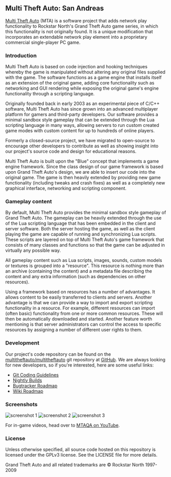 Multi Theft Auto: San Andreas
-----------------------------

[Multi Theft Auto](http://www.multitheftauto.com/) (MTA) is a software project that adds network play functionality to Rockstar North's Grand Theft Auto game series, in which this functionality is not originally found. It is a unique modification that incorporates an extendable network play element into a proprietary commercial single-player PC game.

### Introduction

Multi Theft Auto is based on code injection and hooking techniques whereby the game is manipulated without altering any original files supplied with the game. The software functions as a game engine that installs itself as an extension of the original game, adding core functionality such as networking and GUI rendering while exposing the original game's engine functionality through a scripting language.

Originally founded back in early 2003 as an experimental piece of C/C++ software, Multi Theft Auto has since grown into an advanced multiplayer platform for gamers and third-party developers. Our software provides a minimal sandbox style gameplay that can be extended through the Lua scripting language in many ways, allowing servers to run custom created game modes with custom content for up to hundreds of online players.

Formerly a closed-source project, we have migrated to open-source to encourage other developers to contribute as well as showing insight into our project's source code and design for educational reasons.

Multi Theft Auto is built upon the "Blue" concept that implements a game engine framework. Since the class design of our game framework is based upon Grand Theft Auto's design, we are able to insert our code into the original game. The game is then heavily extended by providing new game functionality (including tweaks and crash fixes) as well as a completely new graphical interface, networking and scripting component.

### Gameplay content

By default, Multi Theft Auto provides the minimal sandbox style gameplay of Grand Theft Auto. The gameplay can be heavily extended through the use of the Lua scripting language that has been embedded in the client and server software. Both the server hosting the game, as well as the client playing the game are capable of running and synchronizing Lua scripts. These scripts are layered on top of Multi Theft Auto's game framework that consists of many classes and functions so that the game can be adjusted in virtually any possible way.

All gameplay content such as Lua scripts, images, sounds, custom models or textures is grouped into a "resource". This resource is nothing more than an archive (containing the content) and a metadata file describing the content and any extra information (such as dependencies on other resources).

Using a framework based on resources has a number of advantages. It allows content to be easily transferred to clients and servers. Another advantage is that we can provide a way to import and export scripting functionality in a resource. For example, different resources can import (often basic) functionality from one or more common resources. These will then be automatically downloaded and started. Another feature worth mentioning is that server administrators can control the access to specific resources by assigning a number of different user rights to them.

### Development

Our project's code repository can be found on the [multitheftauto/multitheftauto](http://github.com/multitheftauto/multitheftauto/) git repository at [GitHub](http://github.com/). We are always looking for new developers, so if you're interested, here are some useful links:

*   [Git Coding Guidelines](http://wiki.mtasa.com/index.php?title=Git_Coding_Guidelines)
*   [Nightly Builds](http://nightly.mtasa.com/)
*   [Bugtracker Roadmap](http://bugs.mtasa.com/roadmap_page.php)
*   [Wiki Roadmap](http://wiki.mtasa.com/index.php?title=Roadmap)

### Screenshots

![screenshot 1](http://www.mtasa.com/images/c_wipeout.png "Screenshot 1")
![screenshot 2](http://www.mtasa.com/images/c_bigpeds.png "Screenshot 2")
![screenshot 3](http://www.mtasa.com/images/c_yougofirst.png "Screenshot 3")

For in-game videos, head over to [MTAQA on YouTube](http://www.youtube.com/user/MTAQA).

### License

Unless otherwise specified, all source code hosted on this repository is licensed under the GPLv3 license. See the LICENSE file for more details.

Grand Theft Auto and all related trademarks are © Rockstar North 1997-2009

